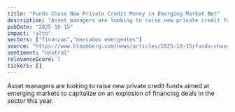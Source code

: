 ```yaml
---
title: "Funds Chase New Private Credit Money in Emerging Market Bet"
description: "Asset managers are looking to raise new private credit funds aimed at emerging markets to capitalize on an explosion of financing deals in the sector this year."
pubDate: "2025-10-15"
impact: "alto"
sectors: ["finanzas","mercados emergentes"]
source: "https://www.bloomberg.com/news/articles/2025-10-15/funds-chase-new-private-credit-money-for-emerging-market-bets"
sentiment: "neutral"
relevanceScore: 7
tickers: []
---
```


Asset managers are looking to raise new private credit funds aimed at emerging markets to capitalize on an explosion of financing deals in the sector this year.
